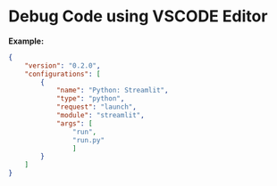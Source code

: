 # Debug Code using VSCODE Editor

**Example:**

``` json
{
    "version": "0.2.0",
    "configurations": [
        {
            "name": "Python: Streamlit",
            "type": "python",
            "request": "launch",
            "module": "streamlit",
            "args": [
                "run",
                "run.py"
                ]
        }
    ]
}
```